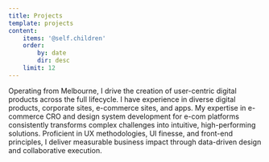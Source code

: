```yaml
---
title: Projects
template: projects
content:
    items: '@self.children'
    order:
        by: date
        dir: desc
    limit: 12
---
```


Operating from Melbourne, I drive the creation of user-centric digital products across the full lifecycle. I have experience in diverse digital products, corporate sites, e-commerce sites, and apps. My expertise in e-commerce CRO and design system development for e-com platforms consistently transforms complex challenges into intuitive, high-performing solutions. Proficient in UX methodologies, UI finesse, and front-end principles, I deliver measurable business impact through data-driven design and collaborative execution.